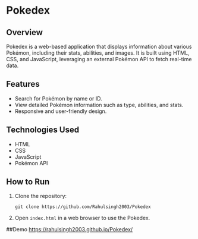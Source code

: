 # Pokedex

## Overview
Pokedex is a web-based application that displays information about various Pokémon, including their stats, abilities, and images. It is built using HTML, CSS, and JavaScript, leveraging an external Pokémon API to fetch real-time data.

## Features
- Search for Pokémon by name or ID.
- View detailed Pokémon information such as type, abilities, and stats.
- Responsive and user-friendly design.

## Technologies Used
- HTML
- CSS
- JavaScript
- Pokémon API

## How to Run
1. Clone the repository:
   ```
   git clone https://github.com/Rahulsingh2003/Pokedex
   ```
2. Open `index.html` in a web browser to use the Pokedex.

##Demo
https://rahulsingh2003.github.io/Pokedex/
